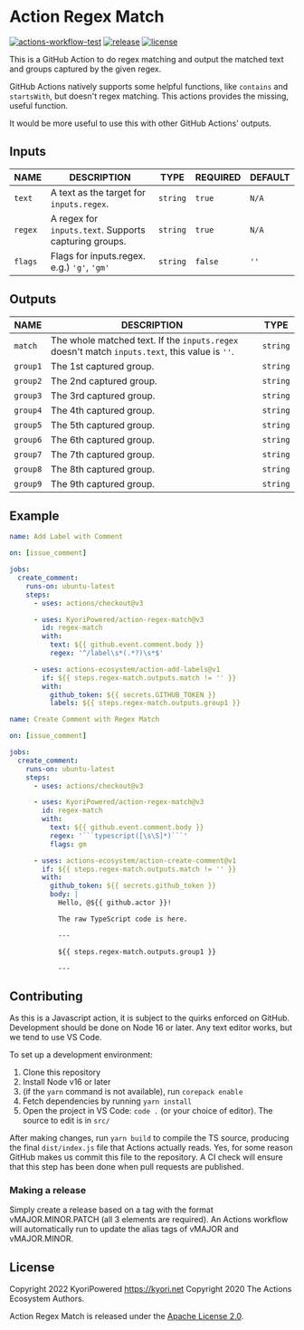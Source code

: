 # Action Regex Match

[![actions-workflow-test][actions-workflow-test-badge]][actions-workflow-test]
[![release][release-badge]][release]
[![license][license-badge]][license]

This is a GitHub Action to do regex matching and output the matched text and groups captured by the given regex.

GitHub Actions natively supports some helpful functions, like `contains` and `startsWith`, but doesn't regex matching.
This actions provides the missing, useful function.

It would be more useful to use this with other GitHub Actions' outputs.

## Inputs

|  NAME   |                      DESCRIPTION                      |   TYPE   | REQUIRED | DEFAULT |
| ------- | ----------------------------------------------------- | -------- | -------- | ------- |
| `text`  | A text as the target for `inputs.regex`.              | `string` | `true`   | `N/A`   |
| `regex` | A regex for `inputs.text`. Supports capturing groups. | `string` | `true`   | `N/A`   |
| `flags` | Flags for inputs.regex. e.g.) `'g'`, `'gm'`           | `string` | `false`  | `''`    |

## Outputs

|   NAME   |                                          DESCRIPTION                                           |   TYPE   |
| -------- | ---------------------------------------------------------------------------------------------- | -------- |
| `match`  | The whole matched text. If the `inputs.regex` doesn't match `inputs.text`, this value is `''`. | `string` |
| `group1` | The 1st captured group.                                                                        | `string` |
| `group2` | The 2nd captured group.                                                                        | `string` |
| `group3` | The 3rd captured group.                                                                        | `string` |
| `group4` | The 4th captured group.                                                                        | `string` |
| `group5` | The 5th captured group.                                                                        | `string` |
| `group6` | The 6th captured group.                                                                        | `string` |
| `group7` | The 7th captured group.                                                                        | `string` |
| `group8` | The 8th captured group.                                                                        | `string` |
| `group9` | The 9th captured group.                                                                        | `string` |

## Example

```yaml
name: Add Label with Comment

on: [issue_comment]

jobs:
  create_comment:
    runs-on: ubuntu-latest
    steps:
      - uses: actions/checkout@v3

      - uses: KyoriPowered/action-regex-match@v3
        id: regex-match
        with:
          text: ${{ github.event.comment.body }}
          regex: '^/label\s*(.*?)\s*$'

      - uses: actions-ecosystem/action-add-labels@v1
        if: ${{ steps.regex-match.outputs.match != '' }}
        with:
          github_token: ${{ secrets.GITHUB_TOKEN }}
          labels: ${{ steps.regex-match.outputs.group1 }}
```

```yaml
name: Create Comment with Regex Match

on: [issue_comment]

jobs:
  create_comment:
    runs-on: ubuntu-latest
    steps:
      - uses: actions/checkout@v3

      - uses: KyoriPowered/action-regex-match@v3
        id: regex-match
        with:
          text: ${{ github.event.comment.body }}
          regex: '```typescript([\s\S]*)```'
          flags: gm

      - uses: actions-ecosystem/action-create-comment@v1
        if: ${{ steps.regex-match.outputs.match != '' }}
        with:
          github_token: ${{ secrets.github_token }}
          body: |
            Hello, @${{ github.actor }}!

            The raw TypeScript code is here.

            ---

            ${{ steps.regex-match.outputs.group1 }}

            ---
```

## Contributing

As this is a Javascript action, it is subject to the quirks enforced on GitHub. Development should be done on Node 16 or later. Any text editor works, but we tend to use VS Code.

To set up a development environment:

1. Clone this repository
2. Install Node v16 or later
3. (if the `yarn` command is not available), run `corepack enable`
4. Fetch dependencies by running `yarn install`
5. Open the project in VS Code: `code .` (or your choice of editor). The source to edit is in `src/`

After making changes, run `yarn build` to compile the TS source, producing the final `dist/index.js` file that Actions actually reads. Yes, for some reason GitHub makes us commit this file to the repository. A CI check will ensure that this step has been done when pull requests are published.

### Making a release

Simply create a release based on a tag with the format vMAJOR.MINOR.PATCH (all 3 elements are required). An Actions workflow will automatically run to update the alias tags of vMAJOR and vMAJOR.MINOR.


## License

Copyright 2022 KyoriPowered <https://kyori.net>
Copyright 2020 The Actions Ecosystem Authors.

Action Regex Match is released under the [Apache License 2.0](./LICENSE).

<!-- badge links -->

[actions-workflow-test]: https://github.com/KyoriPowered/action-regex-match/actions?query=workflow%3ATest
[actions-workflow-test-badge]: https://img.shields.io/github/workflow/status/KyoriPowered/action-regex-match/Test?label=Test&style=for-the-badge&logo=github

[release]: https://github.com/KyoriPowered/action-regex-match/releases
[release-badge]: https://img.shields.io/github/v/release/KyoriPowered/action-regex-match?style=for-the-badge&logo=github

[license]: LICENSE
[license-badge]: https://img.shields.io/github/license/KyoriPowered/action-regex-match?style=for-the-badge
